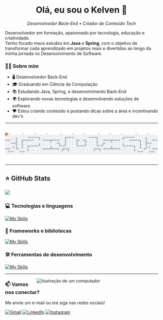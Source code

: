 <h1 align="center">Olá, eu sou o Kelven 👋</h1>

<p align="center">
  <em>Desenvolvedor Back-End • Criador de Conteúdo Tech</em>
</p>

<p align="left">
  Desenvolvedor em formação, apaixonado por tecnologia, educação e criatividade.<br>
 Tenho focado meus estudos em <strong>Java</strong> e <strong>Spring</strong>, com o objetivo de transformar cada aprendizado em projetos reais e divertidos ao longo da minha jornada no Desenvolvimento de Software.
</p>

### 👩‍💻 Sobre mim

- 🖥️ Desenvolvedor Back-End
- 🎓 Graduando em Ciência da Computação
- 📚 Estudando Java, Spring, e desenvolvimento Back-End
- 🌍 Explorando novas tecnologias e desenvolvendo soluções de software.
- ❤️ Estou criando conteúdo e postando dicas sobre a área e incentivando dev's

---
<br>

<picture>
  <source media="(prefers-color-scheme: dark)" srcset="https://raw.githubusercontent.com/Shieda7/Kelven-Macedo/output/pacman-contribution-graph-dark.svg">
  <source media="(prefers-color-scheme: light)" srcset="https://raw.githubusercontent.com/Shieda7/Kelven-Macedo/output/pacman-contribution-graph.svg">
  <img alt="pacman contribution graph" src="https://raw.githubusercontent.com/Shieda7/Kelven-Macedo/output/pacman-contribution-graph.svg">
</picture>

###
---



## ⭐ GitHub Stats
<a href="https://github.com/Shieda7">
  <img height="180em" src="https://github-readme-stats.vercel.app/api/top-langs/?username=Shieda7&layout=compact&langs_count=6&theme=radical"/>
</a>

### 💻 Tecnologias e linguagens

[![My Skills](https://skillicons.dev/icons?i=java,docker,html,css,js,python,cs)](https://skillicons.dev)

### 🚀 Frameworks e bibliotecas
[![My Skills](https://skillicons.dev/icons?i=spring,mongodb,mysql,postgres,hibernate)](https://skillicons.dev)

### 🛠️ Ferramentas de desenvolvimento
[![My Skills](https://skillicons.dev/icons?i=arch,ubuntu,windows,idea,vscode,github,git,rabbitmq,postman,kafka,kubernetes)](https://skillicons.dev)

---

<img src="https://raw.githubusercontent.com/MicaelliMedeiros/micaellimedeiros/master/image/computer-illustration.png" alt="ilustração de um computador" width="400px" align="right">

### 📫 Vamos nos conectar?
Me envie um e-mail ou me siga nas redes sociais!  

<p align="left">
  <a href="mailto:shiedakelvin7@gmail.com"><img src="https://img.shields.io/badge/-Gmail-FF0000?style=flat-square&logo=gmail&logoColor=white" alt="Gmail"/></a>
  <a href="https://www.linkedin.com/in/kelven-ferreira-macedo-ab3174304/"><img src="https://img.shields.io/badge/-LinkedIn-0e76a8?style=flat-square&logo=linkedin&logoColor=white" alt="LinkedIn"/></a>
  <a href="https://www.instagram.com/sheidameajuda/"><img src="https://img.shields.io/badge/-Instagram-DF0174?style=flat-square&logo=instagram&logoColor=white" alt="Instagram"/></a>
</p>